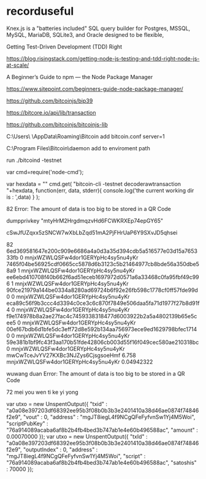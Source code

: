 # recorduseful

Knex.js is a "batteries included" SQL query builder for Postgres, MSSQL, MySQL, MariaDB, SQLite3, and Oracle designed to be flexible,

Getting Test-Driven Development (TDD) Right

https://blog.risingstack.com/getting-node-js-testing-and-tdd-right-node-js-at-scale/

A Beginner’s Guide to npm — the Node Package Manager

https://www.sitepoint.com/beginners-guide-node-package-manager/

https://github.com/bitcoinjs/bip39

https://bitcore.io/api/lib/transaction

https://github.com/bitcoinjs/bitcoinjs-lib


C:\Users\  \AppData\Roaming\Bitcoin add bitcoin.conf  server=1

C:\Program Files\Bitcoin\daemon add to enviroment path

run ./bitcoind -testnet


var cmd=require('node-cmd');

var hexdata = ""
   cmd.get(
        "bitcoin-cli -testnet decoderawtransaction "+hexdata,
        function(err, data, stderr){
            console.log('the current working dir is : ',data)
        }
    );


82 Error: The amount of data is too big to be stored in a QR Code


dumpprivkey "mtyHrM2HrgdmqzvHd6FCWKRXEp74epGY65"

cSwJfUZqxx5zSNCW7wXbLbZqd51mA2PjFHrUaP6Y9SXvJD5qhsei




82 6ed369581647e200c909e6686a4a0d3a35d394cdb5a516577e03d15a765333fb 0 mnjxWZWLQSFw4dor1GERYpHc4sy5nu4yKr 7465f04be56925cdf0665cc5878d6b3123c5b21464977cb8bde56a350dbe58a9 1 mnjxWZWLQSFw4dor1GERYpHc4sy5nu4yKr ee6ebd410708f40b662f6ad51eceb1697972d0571a6a33468c0fa95fbf49c996 1 mnjxWZWLQSFw4dor1GERYpHc4sy5nu4yKr 90fce21979a144be0334a8280ad69724b6f92e26fb598c1778cf0ff57fde99d0 0 mnjxWZWLQSFw4dor1GERYpHc4sy5nu4yKr eca89c56f9b3ccc4d3394c0ce3c6c870f7849e506daa5fa71d1977f27b8d91f4 0 mnjxWZWLQSFw4dor1GERYpHc4sy5nu4yKr f9e174978b8a2ae27fac4c7459338318477d6003922b2a5a4802139b65e5cee5 0 mnjxWZWLQSFw4dor1GERYpHc4sy5nu4yKr 00ef67bdb6d1bfe5dc3eff72d8e592b134aa756973ece9ed1629798bfec17140 0 mnjxWZWLQSFw4dor1GERYpHc4sy5nu4yKr 59e381b1bf9fc43f3aa170b51fde42806cb003d55f16f049cec580ae210318bc 0 mnjxWZWLQSFw4dor1GERYpHc4sy5nu4yKr mwCwTceJvYV27KXBc3NJZys6CjsgsoeHmf 6.758 mnjxWZWLQSFw4dor1GERYpHc4sy5nu4yKr 0.04942322

wuwang duan   Error: The amount of data is too big to be stored in a QR Code

72 mei you wen ti ke yi yong


var utxo = new UnspentOutput({
  "txid" : "a0a08e397203df68392ee95b3f08b0b3b3e2401410a38d46ae0874f74846f2e9",
  "vout" : 0,
  "address" : "mgJT8iegL4f9NCgQFeFyfvnSw1Yj4M5Woi",
  "scriptPubKey" : "76a914089acaba6af8b2b4fb4bed3b747ab1e4e60b496588ac",
  "amount" : 0.00070000
});
var utxo = new UnspentOutput({
  "txId" : "a0a08e397203df68392ee95b3f08b0b3b3e2401410a38d46ae0874f74846f2e9",
  "outputIndex" : 0,
  "address" : "mgJT8iegL4f9NCgQFeFyfvnSw1Yj4M5Woi",
  "script" : "76a914089acaba6af8b2b4fb4bed3b747ab1e4e60b496588ac",
  "satoshis" : 70000
});

